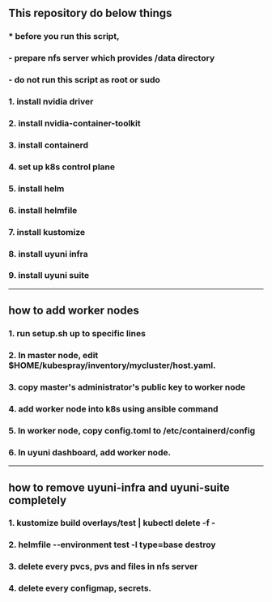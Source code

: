 ## This repository do below things
### * before you run this script,
### - prepare nfs server which provides /data directory
### - do not run this script as root or sudo
### 1. install nvidia driver
### 2. install nvidia-container-toolkit
### 3. install containerd
### 4. set up k8s control plane
### 5. install helm
### 6. install helmfile
### 7. install kustomize
### 8. install uyuni infra
### 9. install uyuni suite
-----------------------
## how to add worker nodes
### 1. run setup.sh up to specific lines
### 2. In master node, edit $HOME/kubespray/inventory/mycluster/host.yaml.
### 3. copy master's administrator's public key to worker node
### 4. add worker node into k8s using ansible command
### 5. In worker node, copy config.toml to /etc/containerd/config
### 6. In uyuni dashboard, add worker node.
-----------------------
## how to remove uyuni-infra and uyuni-suite completely
### 1. kustomize build overlays/test | kubectl delete -f -
### 2. helmfile --environment test -l type=base destroy
### 3. delete every pvcs, pvs and files in nfs server
### 4. delete every configmap, secrets.
